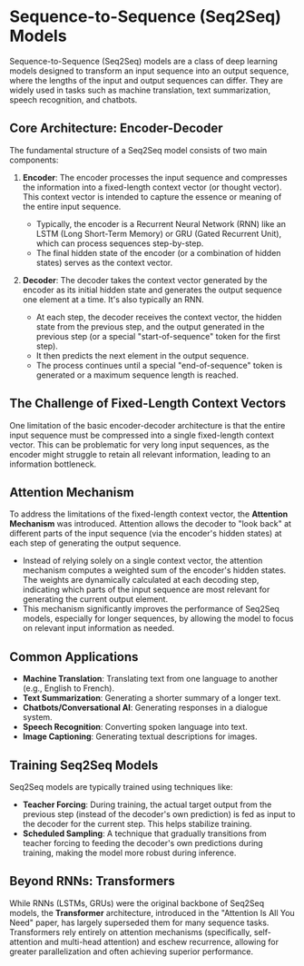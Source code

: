 # Sequence-to-Sequence (Seq2Seq) Models

Sequence-to-Sequence (Seq2Seq) models are a class of deep learning models designed to transform an input sequence into an output sequence, where the lengths of the input and output sequences can differ. They are widely used in tasks such as machine translation, text summarization, speech recognition, and chatbots.

## Core Architecture: Encoder-Decoder

The fundamental structure of a Seq2Seq model consists of two main components:

1.  **Encoder**: The encoder processes the input sequence and compresses the information into a fixed-length context vector (or thought vector). This context vector is intended to capture the essence or meaning of the entire input sequence.
    -   Typically, the encoder is a Recurrent Neural Network (RNN) like an LSTM (Long Short-Term Memory) or GRU (Gated Recurrent Unit), which can process sequences step-by-step.
    -   The final hidden state of the encoder (or a combination of hidden states) serves as the context vector.

2.  **Decoder**: The decoder takes the context vector generated by the encoder as its initial hidden state and generates the output sequence one element at a time. It's also typically an RNN.
    -   At each step, the decoder receives the context vector, the hidden state from the previous step, and the output generated in the previous step (or a special "start-of-sequence" token for the first step).
    -   It then predicts the next element in the output sequence.
    -   The process continues until a special "end-of-sequence" token is generated or a maximum sequence length is reached.

## The Challenge of Fixed-Length Context Vectors

One limitation of the basic encoder-decoder architecture is that the entire input sequence must be compressed into a single fixed-length context vector. This can be problematic for very long input sequences, as the encoder might struggle to retain all relevant information, leading to an information bottleneck.

## Attention Mechanism

To address the limitations of the fixed-length context vector, the **Attention Mechanism** was introduced. Attention allows the decoder to "look back" at different parts of the input sequence (via the encoder's hidden states) at each step of generating the output sequence.

-   Instead of relying solely on a single context vector, the attention mechanism computes a weighted sum of the encoder's hidden states. The weights are dynamically calculated at each decoding step, indicating which parts of the input sequence are most relevant for generating the current output element.
-   This mechanism significantly improves the performance of Seq2Seq models, especially for longer sequences, by allowing the model to focus on relevant input information as needed.

## Common Applications

-   **Machine Translation**: Translating text from one language to another (e.g., English to French).
-   **Text Summarization**: Generating a shorter summary of a longer text.
-   **Chatbots/Conversational AI**: Generating responses in a dialogue system.
-   **Speech Recognition**: Converting spoken language into text.
-   **Image Captioning**: Generating textual descriptions for images.

## Training Seq2Seq Models

Seq2Seq models are typically trained using techniques like:

-   **Teacher Forcing**: During training, the actual target output from the previous step (instead of the decoder's own prediction) is fed as input to the decoder for the current step. This helps stabilize training.
-   **Scheduled Sampling**: A technique that gradually transitions from teacher forcing to feeding the decoder's own predictions during training, making the model more robust during inference.

## Beyond RNNs: Transformers

While RNNs (LSTMs, GRUs) were the original backbone of Seq2Seq models, the **Transformer** architecture, introduced in the "Attention Is All You Need" paper, has largely superseded them for many sequence tasks. Transformers rely entirely on attention mechanisms (specifically, self-attention and multi-head attention) and eschew recurrence, allowing for greater parallelization and often achieving superior performance.
